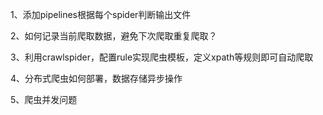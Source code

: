 1、添加pipelines根据每个spider判断输出文件

2、如何记录当前爬取数据，避免下次爬取重复爬取？

3、利用crawlspider，配置rule实现爬虫模板，定义xpath等规则即可自动爬取

4、分布式爬虫如何部署，数据存储异步操作

5、爬虫并发问题
